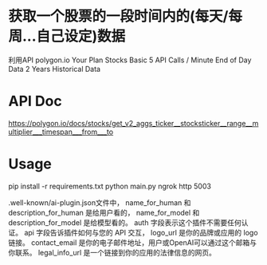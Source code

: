 # 获取一个股票的一段时间内的(每天/每周...自己设定)数据

利用API polygon.io
Your Plan
Stocks Basic
5 API Calls / Minute
End of Day Data
2 Years Historical Data

# API Doc
 https://polygon.io/docs/stocks/get_v2_aggs_ticker__stocksticker__range__multiplier___timespan___from___to

# Usage 
pip install -r requirements.txt
python main.py
ngrok http 5003

.well-known/ai-plugin.json文件中，
name_for_human 和 description_for_human 是给用户看的，
name_for_model 和 description_for_model 是给模型看的。
auth 字段表示这个插件不需要任何认证。
api 字段告诉插件如何与您的 API 交互，
logo_url 是你的品牌或应用的 logo 链接。
contact_email 是你的电子邮件地址，用户或OpenAI可以通过这个邮箱与你联系。
legal_info_url 是一个链接到你的应用的法律信息的网页。
